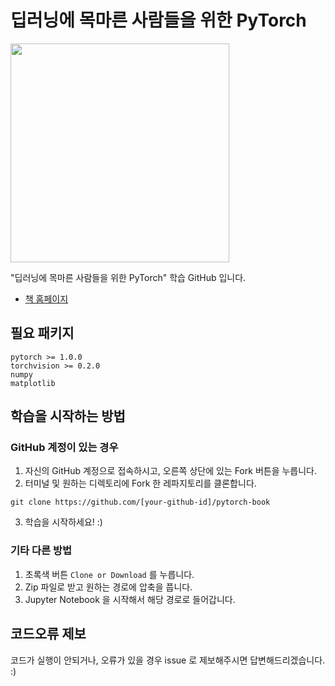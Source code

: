 # 딥러닝에 목마른 사람들을 위한 PyTorch

<img src="https://drive.google.com/uc?export=view&id=12QpzvHx4d2B71rBc8RPYLjlxRO3aozuT" width="350px">

"딥러닝에 목마른 사람들을 위한 PyTorch" 학습 GitHub 입니다.

* [책 홈페이지](https://www.notion.so/simonjisu/PyTorch-37bbddb9ca76472c81fc063013368e6b)

## 필요 패키지

```
pytorch >= 1.0.0
torchvision >= 0.2.0
numpy
matplotlib
```

## 학습을 시작하는 방법

### GitHub 계정이 있는 경우

1. 자신의 GitHub 계정으로 접속하시고, 오른쪽 상단에 있는 Fork 버튼을 누릅니다.
2. 터미널 및 원하는 디렉토리에 Fork 한 레파지토리를 클론합니다.
```
git clone https://github.com/[your-github-id]/pytorch-book
```
3. 학습을 시작하세요! :)

### 기타 다른 방법

1. 초록색 버튼 `Clone or Download` 를 누릅니다.
2. Zip 파일로 받고 원하는 경로에 압축을 풉니다.
3. Jupyter Notebook 을 시작해서 해당 경로로 들어갑니다.

## 코드오류 제보

코드가 실행이 안되거나, 오류가 있을 경우 issue 로 제보해주시면 답변해드리겠습니다. :)
